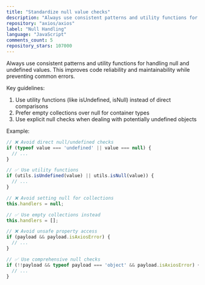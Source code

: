 ```yaml
---
title: "Standardize null value checks"
description: "Always use consistent patterns and utility functions for handling null and undefined values. This improves code reliability and maintainability while preventing common errors."
repository: "axios/axios"
label: "Null Handling"
language: "JavaScript"
comments_count: 5
repository_stars: 107000
---
```


Always use consistent patterns and utility functions for handling null and undefined values. This improves code reliability and maintainability while preventing common errors.

Key guidelines:
1. Use utility functions (like isUndefined, isNull) instead of direct comparisons
2. Prefer empty collections over null for container types
3. Use explicit null checks when dealing with potentially undefined objects

Example:
```javascript
// ❌ Avoid direct null/undefined checks
if (typeof value === 'undefined' || value === null) {
  // ...
}

// ✅ Use utility functions
if (utils.isUndefined(value) || utils.isNull(value)) {
  // ...
}

// ❌ Avoid setting null for collections
this.handlers = null;

// ✅ Use empty collections instead
this.handlers = [];

// ❌ Avoid unsafe property access
if (payload && payload.isAxiosError) {
  // ...
}

// ✅ Use comprehensive null checks
if (!!payload && typeof payload === 'object' && payload.isAxiosError) {
  // ...
}
```